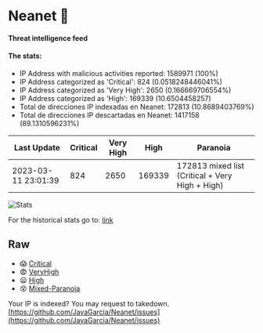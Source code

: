# Neanet :hocho:
#### Threat intelligence feed
#### The stats:

- IP Address with malicious activities reported: 1589971 (100%)
- IP Address categorized as 'Critical':  824 (0.0518248446041%)
- IP Address categorized as 'Very High':  2650 (0.166669706554%)
- IP Address categorized as 'High':  169339 (10.6504458257)
- Total de direcciones IP indexadas en Neanet:  172813 (10.8689403769%)
- Total de direcciones IP descartadas en Neanet:  1417158 (89.1310596231%)

| Last Update | Critical | Very High | High | Paranoia |
| --- | --- | --- | --- | --- |
| 2023-03-11 23:01:39 | 824 | 2650 | 169339 | 172813 mixed list (Critical + Very High + High)|

![Stats](https://docs.google.com/spreadsheets/d/e/2PACX-1vSnaNMIXVabIpDJjufMlzH7poXnshF3mgd8Is1g9ytUEzVsP5my4Trn8f-xkoLLQ38xpL3HtmUexLo6/pubchart?oid=501124687&format=image)

For the historical stats go to: [link](/stats.csv)
## Raw
- :scream: [Critical](https://raw.githubusercontent.com/JavaGarcia/Neanet/master/blacklists/neanet_critical.txt)
- :fearful: [VeryHigh](https://raw.githubusercontent.com/JavaGarcia/Neanet/master/blacklists/neanet_veryHigh.txtt)
- :frowning: [High](https://raw.githubusercontent.com/JavaGarcia/Neanet/master/blacklists/neanet_high.txt)
- :dizzy_face: [Mixed-Paranoia](https://raw.githubusercontent.com/JavaGarcia/Neanet/master/blacklists/neanet_all.txt)


Your IP is indexed? You may request to takedown. [https://github.com/JavaGarcia/Neanet/issues](https://github.com/JavaGarcia/Neanet/issues)



































































































































































































































































































































































































































































































































































































































































































































































































































































































































































































































































































































































































































































































































































































































































































































































































































































































































































































































































































































































































































































































































































































































































































































































































































































































































































































































































































































































































































































































































































































































































































































































































































































































































































































































































































































































































































































































































































































































































































































































































































































































































































































































































































































































































































































































































































































































































































































































































































































































































































































































































































































































































































































































































































































































































































































































































































































































































































































































































































































































































































































































































































































































































































































































































































































































































































































































































































































































































































































































































































































































































































































































































































































































































































































































































































































































































































































































































































































































































































































































































































































































































































































































































































































































































































































































































































































































































































































































































































































































































































































































































































































































































































































































































































































































































































































































































































































































































































































































































































































































































